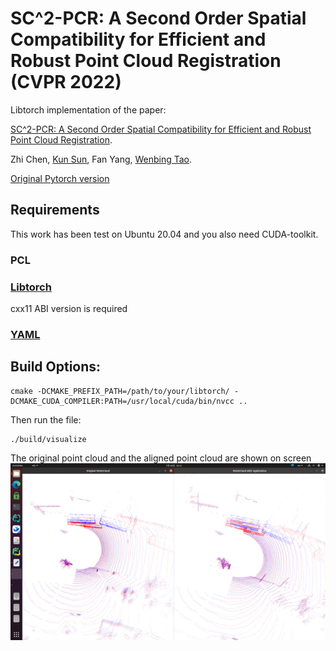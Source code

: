 # SC^2-PCR: A Second Order Spatial Compatibility for Efficient and Robust Point Cloud Registration (CVPR 2022)

Libtorch implementation of the paper:

[SC^2-PCR: A Second Order Spatial Compatibility for Efficient and Robust Point Cloud Registration](https://arxiv.org/abs/2203.14453).

Zhi Chen, [Kun Sun](https://scholar.google.com/citations?user=Ay6kCm4AAAAJ&hl=en), Fan Yang, [Wenbing Tao](https://scholar.google.co.uk/citations?user=jRDPE2AAAAAJ&hl=zh-CN&oi=ao).

[Original Pytorch version](https://github.com/ZhiChen902/SC2-PCR)

## Requirements
This work has been test on Ubuntu 20.04 and you also need CUDA-toolkit.

### PCL
### [Libtorch](https://download.pytorch.org/libtorch/cu102/libtorch-cxx11-abi-shared-with-deps-1.12.0%2Bcu102.zip)
cxx11 ABI version is required

### [YAML](https://github.com/jbeder/yaml-cpp)

## Build Options:
    cmake -DCMAKE_PREFIX_PATH=/path/to/your/libtorch/ -DCMAKE_CUDA_COMPILER:PATH=/usr/local/cuda/bin/nvcc ..
 Then run the file:

    ./build/visualize

The original point cloud and the aligned point cloud are shown on screen
![](config/SC2-PCR.png)




